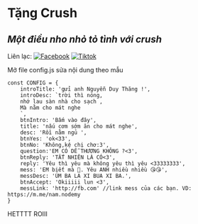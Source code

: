 # Tặng Crush
## _Một điều nho nhỏ tỏ tình với crush_

Liên lạc: 
[![Facebook](https://i.imgur.com/GRqy96ts.jpg)](https://www.facebook.com/nam.nodemy)
[![Tiktok](https://i.imgur.com/Nbfl1E7t.jpg)](https://www.tiktok.com/@manindev)

Mở file config.js sửa nội dung theo mẫu
```
const CONFIG = {
    introTitle: 'gửi anh Nguyễn Duy Thăng !',
    introDesc: `trời thì nóng,
    nhớ lau sàn nhà cho sạch ,
    Mà nằm cho mát nghe
    `,
    btnIntro: 'Bấm vào đây',
    title: 'nấu cơm sớm ăn cho mát nghe',
    desc: 'Rồi nằm ngủ ',
    btnYes: 'ok<33',
    btnNo: 'Không,kệ chị chơ:3',
    question:'EM CÓ DỄ THƯƠNG KHÔNG ?<3',
    btnReply: 'TẤT NHIÊN LÀ CÓ<3',
    reply: 'Yêu thì yêu mà không yêu thì yêu <33333333',
    mess: 'EM biết mà 🥰. Yêu ANH nhiều nhiều 😘😘',
    messDesc: 'ÚM BA LA XI BUA XI BA.',
    btnAccept: 'Okiiiii lun <3',
    messLink: 'http://fb.com' //link mess của các bạn. VD: https://m.me/nam.nodemy
}
```

HETTTT
ROIII
